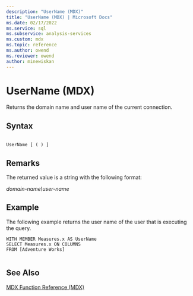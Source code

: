 ```yaml
---
description: "UserName (MDX)"
title: "UserName (MDX) | Microsoft Docs"
ms.date: 02/17/2022
ms.service: sql
ms.subservice: analysis-services
ms.custom: mdx
ms.topic: reference
ms.author: owend
ms.reviewer: owend
author: minewiskan
---
```

# UserName (MDX)


  Returns the domain name and user name of the current connection.  
  
## Syntax  
  
```  
  
UserName [ ( ) ]  
```  
  
## Remarks  
 The returned value is a string with the following format:  
  
 *domain-name\user-name*  
  
## Example  
 The following example returns the user name of the user that is executing the query.  
  
```  
WITH MEMBER Measures.x AS UserName  
SELECT Measures.x ON COLUMNS  
FROM [Adventure Works]  
  
```  
  
## See Also  
 [MDX Function Reference &#40;MDX&#41;](../mdx/mdx-function-reference-mdx.md)  
  
  

